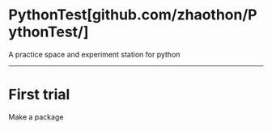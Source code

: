 # PythonTest[github.com/zhaothon/PythonTest/]

A practice space and experiment station for python

---

# First trial

Make a package


